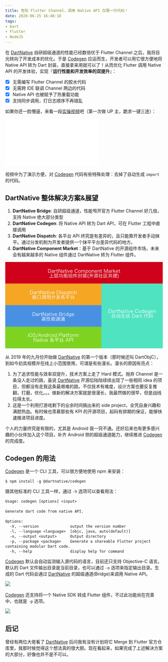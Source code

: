 ```yaml
---
title: 告别 Flutter Channel，调用 Native API 仅需一行代码！
date: 2020-06-25 16:48:18
tags:
- Dart
- Flutter
- NodeJS
---
```


在 [DartNative](https://github.com/dart-native/dart_native) 自研超级通道的性能已经数倍优于 Flutter Channel 之后，我将目光转向了开发成本的优化。于是 [Codegen](https://github.com/dart-native/codegen) 应运而生，开发者可以用它很方便地将 Native API 转为 Dart 封装，直接拿来用就可以了！从而优化 Flutter 调用 Native API 的开发体验，实现『**运行性能和开发效率的双提升**』：

- [x] 无需编写 Flutter Channel 的胶水代码
- [x] 无需跨 IDE 联调 Channel 两边的代码
- [x] Native API 也被赋予了热重载功能
- [x] 支持同步调用，打日志顺序不再错乱

<!--more-->

如果你还一脸懵逼，来看一段[实操视频](https://www.bilibili.com/video/BV1Bt4y197Jg)吧（第一次做 UP 主，跪求一键三连）：

<iframe src="//player.bilibili.com/player.html?aid=626168423&bvid=BV1Bt4y197Jg&cid=205348003&page=1" scrolling="no" border="0" frameborder="no" framespacing="0" allowfullscreen="true"> </iframe>

视频中为了演示方便，对 [Codegen](https://github.com/dart-native/codegen) 代码有些特殊处理：去掉了自动生成 `import` 的代码。

## DartNative 整体解决方案&展望

1. **DartNative Bridge**: 自研超级通道，性能甩开官方 Flutter Channel 好几倍，支持 Native 绝大部分类型
2. **DartNative Codegen**: 将 Native API 转为 Dart API，可在 Flutter 工程中直接调用
3. **DartNative Dispatch**: 各平台 API 终究是有差异的，且只能靠开发者手动抹平。通过分发机制为开发者提供一个抹平平台差异代码的地方。
4. **DartNative Component Market**：基于 DartNative 的开源组件市场，未来会有越来越多的 Native 组件通过 DartNative 转为 Flutter 组件。

![](https://github.com/yulingtianxia/Blog-Hexo-Source/blob/master/source/resources/DartObjC/DartNative%20Future.png?raw=true)

从 2019 年的九月份开始做 [DartNative](https://github.com/dart-native/dart_native) 的第一个版本（那时候还叫 DartObjC），到如今初具规模并在线上小范围使用，可谓是有些漫长。漫长的原因有亮点：

1. 为了追求性能与效率双提升，技术方案上走了 Hard 模式。抛弃 Channel 是一条没人走过的路，虽说 [DartNative](https://github.com/dart-native/dart_native) 开源后陆陆续续出现了一些相同 idea 的项目，但都没有走我这条最艰难的路。不仅技术有难度，设计方案也要反复推翻，打磨，优化。。。做新的解决方案就是很漫长，我最然做的很早，但是战线拉得太长。
2. 这是一个利用打游戏剩下的业余时间搞出来的 side project，全凭自身兴趣和满腔热血。有时候也羡慕那些有 KPI 的开源项目，起码有排期的保证，能够快速推进项目进度。

个人的力量终究是有限的，尤其是 Android 我一窍不通。还好后来也有更多感兴趣的小伙伴加入这个项目，补齐 Android 侧的超级通道能力，继续推进 [Codegen](https://github.com/dart-native/codegen) 的完成度。

## Codegen 的用法

[Codegen](https://github.com/dart-native/codegen) 是一个 CLI 工具，可以很方便地使用 npm 来安装：

```
$ npm install -g @dartnative/codegen
```

跟其他标准的 CLI 工具一样，通过 `-h` 选项可以查看用法：

```
Usage: codegen [options] <input>

Generate dart code from native API.

Options:
  -V, --version              output the version number
  -l, --language <language>  [objc, java, auto(default)]
  -o, --output <output>      Output directory
  -p, --package <package>    Generate a shareable Flutter project containing modular Dart code.
  -h, --help                 display help for command
```

[Codegen](https://github.com/dart-native/codegen) 默认会自动监测输入源代码的语言，目前还只支持 Objective-C 语言。默认的 Dart 文件输出目录是当前目录，也可以通过 `-o` 选项来指定输出目录。生成的 Dart 代码会通过 [DartNative](https://github.com/dart-native/dart_native) 的超级通道(Bridge)来调用 Native API。

![](https://github.com/dart-native/codegen/blob/master/images/introduction.png?raw=true)

[Codegen](https://github.com/dart-native/codegen) 还支持将一个 Native SDK 转成 Flutter 组件，不过此功能尚在完善中，也就是 `-p` 选项。

![](https://github.com/dart-native/codegen/blob/master/images/login_sample.png?raw=true)

## 后记

曾经有两位大佬看了 [DartNative](https://github.com/dart-native/dart_native) 后问我有没有计划将它 Merge 到 Flutter 官方仓库里，我那时候觉得这个想法真的很大胆。现在看起来，如果完成了上述解决方案的大部分，好像也并不是不可以。